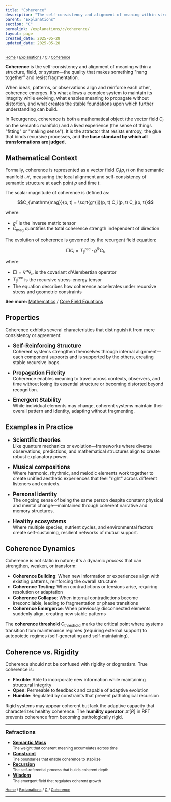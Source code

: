 ```yaml
---
title: "Coherence"
description: "The self-consistency and alignment of meaning within structures, fields, and systems"
parent: "Explanations"
section: "C"
permalink: /explanations/c/coherence/
layout: page
created_date: 2025-05-28
updated_date: 2025-05-28
---
```


<small>[Home](/) / [Explanations](/explanations/) / [C](/explanations/c/) / <u>Coherence</u></small>

**Coherence** is the self-consistency and alignment of meaning within a structure, field, or system—the quality that makes something "hang together" and resist fragmentation.

When ideas, patterns, or observations align and reinforce each other, coherence emerges. It's what allows a complex system to maintain its integrity while evolving, what enables meaning to propagate without distortion, and what creates the stable foundations upon which further understanding can build.

In Recurgence, coherence is both a mathematical object (the vector field $C_i$ on the semantic manifold) and a lived experience (the sense of things "fitting" or "making sense"). It is the attractor that resists entropy, the glue that binds recursive processes, and **the base standard by which all transformations are judged.**

## Mathematical Context

Formally, coherence is represented as a vector field $C_i(p, t)$ on the semantic manifold $\mathcal{M}$, measuring the local alignment and self-consistency of semantic structure at each point $p$ and time $t$.

The scalar magnitude of coherence is defined as:

$$C_{\mathrm{mag}}(p, t) = \sqrt{g^{ij}(p, t) C_i(p, t) C_j(p, t)}$$

where:
- $g^{ij}$ is the inverse metric tensor
- $C_{\mathrm{mag}}$ quantifies the total coherence strength independent of direction

The evolution of coherence is governed by the recurgent field equation:

$$\Box C_i = T^{\text{rec}}_{ij} \cdot g^{jk} C_k$$

where:
- $\Box = \nabla^a \nabla_a$ is the covariant d'Alembertian operator
- $T^{\text{rec}}_{ij}$ is the recursive stress-energy tensor
- The equation describes how coherence accelerates under recursive stress and geometric constraints

**See more:** [Mathematics](/math/) / [Core Field Equations](/math/09-recurgent-field-equations/01-core-field-equations/)

## Properties

Coherence exhibits several characteristics that distinguish it from mere consistency or agreement:

- **<big>Self-Reinforcing Structure</big>**  
Coherent systems strengthen themselves through internal alignment—each component supports and is supported by the others, creating stable recursive loops.

- **<big>Propagation Fidelity</big>**  
Coherence enables meaning to travel across contexts, observers, and time without losing its essential structure or becoming distorted beyond recognition.

- **<big>Emergent Stability</big>**  
While individual elements may change, coherent systems maintain their overall pattern and identity, adapting without fragmenting.

## Examples in Practice

- **<big>Scientific theories</big>**  
Like quantum mechanics or evolution—frameworks where diverse observations, predictions, and mathematical structures align to create robust explanatory power.

- **<big>Musical compositions</big>**  
Where harmonic, rhythmic, and melodic elements work together to create unified aesthetic experiences that feel "right" across different listeners and contexts.

- **<big>Personal identity</big>**  
The ongoing sense of being the same person despite constant physical and mental change—maintained through coherent narrative and memory structures.

- **<big>Healthy ecosystems</big>**  
Where multiple species, nutrient cycles, and environmental factors create self-sustaining, resilient networks of mutual support.

## Coherence Dynamics

Coherence is not static in nature; it's a dynamic *process* that can strengthen, weaken, or transform:

- **Coherence Building**: When new information or experiences align with existing patterns, reinforcing the overall structure
- **Coherence Testing**: When contradictions or tensions arise, requiring resolution or adaptation
- **Coherence Collapse**: When internal contradictions become irreconcilable, leading to fragmentation or phase transitions
- **Coherence Emergence**: When previously disconnected elements suddenly align, creating new stable patterns

The **coherence threshold** $C_{\text{threshold}}$ marks the critical point where systems transition from maintenance regimes (requiring external support) to autopoietic regimes (self-generating and self-maintaining).

## Coherence vs. Rigidity

Coherence should not be confused with rigidity or dogmatism. True coherence is:

- **Flexible**: Able to incorporate new information while maintaining structural integrity
- **Open**: Permeable to feedback and capable of adaptive evolution
- **Humble**: Regulated by constraints that prevent pathological recursion

Rigid systems may appear coherent but lack the adaptive capacity that characterizes healthy coherence. The **humility operator** $\mathcal{H}[R]$ in RFT prevents coherence from becoming pathologically rigid.

---

**<big>Refractions</big>**

- **[Semantic Mass](/explanations/s/semantic-mass/)**  
  <small>The weight that coherent meaning accumulates across time</small>
- **[Constraint](/explanations/c/constraint/)**  
  <small>The boundaries that enable coherence to stabilize</small>
- **[Recursion](/explanations/r/recursion/)**  
  <small>The self-referential process that builds coherent depth</small>
- **[Wisdom](/explanations/w/wisdom/)**  
  <small>The emergent field that regulates coherent growth</small>

<small>[Home](/) / [Explanations](/explanations/) / [C](/explanations/c/) / <u>Coherence</u></small>

---
